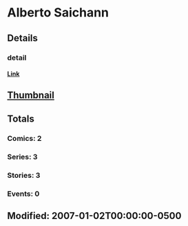 # Alberto  Saichann 
## Details
### detail
#### [Link](http://marvel.com/comics/creators/7997/alberto_saichann?utm_campaign=apiRef&utm_source=225578a89fc76f3d20fbffda5d17a88d)
## [Thumbnail](http://i.annihil.us/u/prod/marvel/i/mg/b/40/image_not_available.jpg)
## Totals
### Comics: 2
### Series: 3
### Stories: 3
### Events: 0
## Modified: 2007-01-02T00:00:00-0500